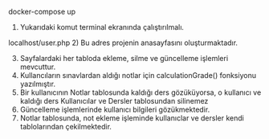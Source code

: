 docker-compose up
1) Yukarıdaki komut terminal ekranında çalıştırılmalı.

localhost/user.php
2) Bu adres projenin anasayfasını oluşturmaktadır.

3) Sayfalardaki her tabloda ekleme, silme ve güncelleme işlemleri mevcuttur.
4) Kullancıların sınavlardan aldığı notlar için calculationGrade() fonksiyonu yazılmıştır.
5) Bir kullanıcının Notlar tablosunda kaldığı ders gözüküyorsa, 
o kullanıcı ve kaldığı ders Kullanıcılar ve Dersler tablosundan silinemez
6) Güncelleme işlemlerinde kullanıcı bilgileri gözükmektedir.
7) Notlar tablosunda, not ekleme işleminde kullanıclar ve dersler kendi tablolarından çekilmektedir.


